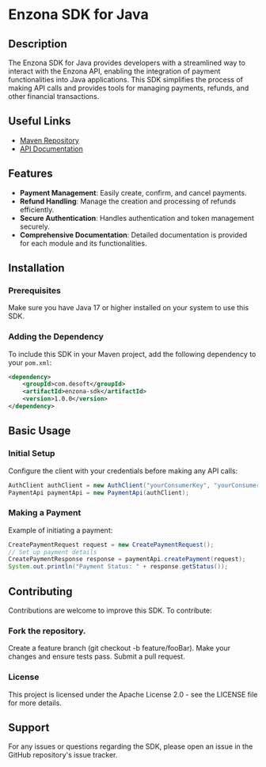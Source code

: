 # Enzona SDK for Java

## Description
The Enzona SDK for Java provides developers with a streamlined way to interact with the Enzona API, enabling the integration of payment functionalities into Java applications. This SDK simplifies the process of making API calls and provides tools for managing payments, refunds, and other financial transactions.

## Useful Links
- [Maven Repository](https://search.maven.org/artifact/com.desoft/enzona-sdk/1.0.0/jar)
- [API Documentation](https://your-username.github.io/your-repository/)

## Features
- **Payment Management**: Easily create, confirm, and cancel payments.
- **Refund Handling**: Manage the creation and processing of refunds efficiently.
- **Secure Authentication**: Handles authentication and token management securely.
- **Comprehensive Documentation**: Detailed documentation is provided for each module and its functionalities.

## Installation

### Prerequisites
Make sure you have Java 17 or higher installed on your system to use this SDK.

### Adding the Dependency
To include this SDK in your Maven project, add the following dependency to your `pom.xml`:

``` xml
<dependency>
    <groupId>com.desoft</groupId>
    <artifactId>enzona-sdk</artifactId>
    <version>1.0.0</version>
</dependency>
```

## Basic Usage
### Initial Setup
Configure the client with your credentials before making any API calls:

``` java
AuthClient authClient = new AuthClient("yourConsumerKey", "yourConsumerSecret");
PaymentApi paymentApi = new PaymentApi(authClient);
```

### Making a Payment
Example of initiating a payment:

``` java
CreatePaymentRequest request = new CreatePaymentRequest();
// Set up payment details
CreatePaymentResponse response = paymentApi.createPayment(request);
System.out.println("Payment Status: " + response.getStatus());
```

## Contributing
Contributions are welcome to improve this SDK. To contribute:

### Fork the repository.
Create a feature branch (git checkout -b feature/fooBar).
Make your changes and ensure tests pass.
Submit a pull request.

### License
This project is licensed under the Apache License 2.0 - see the LICENSE file for more details.

## Support
For any issues or questions regarding the SDK, please open an issue in the GitHub repository's issue tracker.